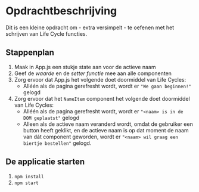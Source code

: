# Opdrachtbeschrijving
Dit is een kleine opdracht om - extra versimpelt - te oefenen met het schrijven van Life Cycle functies.

## Stappenplan
1. Maak in App.js een stukje state aan voor de actieve naam
2. Geef de _waarde_ en de _setter functie_ mee aan alle componenten
3. Zorg ervoor dat App.js het volgende doet doormiddel van Life Cycles:
   * Alléén als de pagina gerefresht wordt, wordt er `"We gaan beginnen!"` gelogd
4. Zorg ervoor dat het `NameItem` component het volgende doet doormiddel van Life Cycles:
    * Alléén als de pagina gerefresht wordt, wordt er `"<naam> is in de DOM geplaatst"` gelogd
    * Alleen als de actieve naam veranderd wordt, omdat de gebruiker een button heeft geklikt, en de actieve naam is op dat moment de naam van dát component geworden, wordt er `"<naam> wil graag een biertje bestellen"` gelogd.
    
## De applicatie starten
1. `npm install`
2. `npm start`
